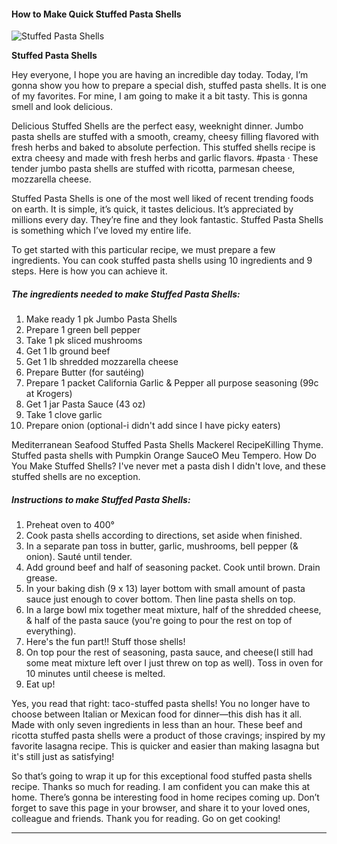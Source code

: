             

#### How to Make Quick Stuffed Pasta Shells

![Stuffed Pasta Shells](https://img-global.cpcdn.com/recipes/81975638ccfb3d00/751x532cq70/stuffed-pasta-shells-recipe-main-photo.jpg)

**Stuffed Pasta Shells**

Hey everyone, I hope you are having an incredible day today. Today, I’m gonna show you how to prepare a special dish, stuffed pasta shells. It is one of my favorites. For mine, I am going to make it a bit tasty. This is gonna smell and look delicious.

Delicious Stuffed Shells are the perfect easy, weeknight dinner. Jumbo pasta shells are stuffed with a smooth, creamy, cheesy filling flavored with fresh herbs and baked to absolute perfection. This stuffed shells recipe is extra cheesy and made with fresh herbs and garlic flavors. #pasta · These tender jumbo pasta shells are stuffed with ricotta, parmesan cheese, mozzarella cheese.

Stuffed Pasta Shells is one of the most well liked of recent trending foods on earth. It is simple, it’s quick, it tastes delicious. It’s appreciated by millions every day. They’re fine and they look fantastic. Stuffed Pasta Shells is something which I’ve loved my entire life.

To get started with this particular recipe, we must prepare a few ingredients. You can cook stuffed pasta shells using 10 ingredients and 9 steps. Here is how you can achieve it.

##### The ingredients needed to make Stuffed Pasta Shells:

1.  Make ready 1 pk Jumbo Pasta Shells
2.  Prepare 1 green bell pepper
3.  Take 1 pk sliced mushrooms
4.  Get 1 lb ground beef
5.  Get 1 lb shredded mozzarella cheese
6.  Prepare Butter (for sautéing)
7.  Prepare 1 packet California Garlic & Pepper all purpose seasoning (99c at Krogers)
8.  Get 1 jar Pasta Sauce (43 oz)
9.  Take 1 clove garlic
10.  Prepare onion (optional-i didn't add since I have picky eaters)

Mediterranean Seafood Stuffed Pasta Shells Mackerel RecipeKilling Thyme. Stuffed pasta shells with Pumpkin Orange SauceO Meu Tempero. How Do You Make Stuffed Shells? I've never met a pasta dish I didn't love, and these stuffed shells are no exception.

##### Instructions to make Stuffed Pasta Shells:

1.  Preheat oven to 400°
2.  Cook pasta shells according to directions, set aside when finished.
3.  In a separate pan toss in butter, garlic, mushrooms, bell pepper (& onion). Sauté until tender.
4.  Add ground beef and half of seasoning packet. Cook until brown. Drain grease.
5.  In your baking dish (9 x 13) layer bottom with small amount of pasta sauce just enough to cover bottom. Then line pasta shells on top.
6.  In a large bowl mix together meat mixture, half of the shredded cheese, & half of the pasta sauce (you're going to pour the rest on top of everything).
7.  Here's the fun part!! Stuff those shells!
8.  On top pour the rest of seasoning, pasta sauce, and cheese(I still had some meat mixture left over I just threw on top as well). Toss in oven for 10 minutes until cheese is melted.
9.  Eat up!

Yes, you read that right: taco-stuffed pasta shells! You no longer have to choose between Italian or Mexican food for dinner—this dish has it all. Made with only seven ingredients in less than an hour. These beef and ricotta stuffed pasta shells were a product of those cravings; inspired by my favorite lasagna recipe. This is quicker and easier than making lasagna but it's still just as satisfying!

So that’s going to wrap it up for this exceptional food stuffed pasta shells recipe. Thanks so much for reading. I am confident you can make this at home. There’s gonna be interesting food in home recipes coming up. Don’t forget to save this page in your browser, and share it to your loved ones, colleague and friends. Thank you for reading. Go on get cooking!

* * *